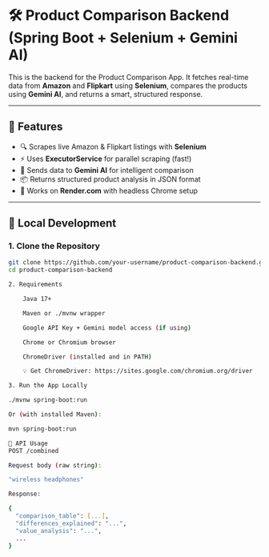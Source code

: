 # 🛠️ Product Comparison Backend (Spring Boot + Selenium + Gemini AI)

This is the backend for the Product Comparison App. It fetches real-time data from **Amazon** and **Flipkart** using **Selenium**, compares the products using **Gemini AI**, and returns a smart, structured response.

---

## 🌟 Features

- 🔍 Scrapes live Amazon & Flipkart listings with **Selenium**
- ⚡ Uses **ExecutorService** for parallel scraping (fast!)
- 🧠 Sends data to **Gemini AI** for intelligent comparison
- 📦 Returns structured product analysis in JSON format
- 🚀 Works on **Render.com** with headless Chrome setup

---

## 🚀 Local Development

### 1. Clone the Repository

```bash
git clone https://github.com/your-username/product-comparison-backend.git
cd product-comparison-backend

2. Requirements

    Java 17+

    Maven or ./mvnw wrapper

    Google API Key + Gemini model access (if using)

    Chrome or Chromium browser

    ChromeDriver (installed and in PATH)

    💡 Get ChromeDriver: https://sites.google.com/chromium.org/driver

3. Run the App Locally

./mvnw spring-boot:run

Or (with installed Maven):

mvn spring-boot:run

🧪 API Usage
POST /combined

Request body (raw string):

"wireless headphones"

Response:

{
  "comparison_table": [...],
  "differences_explained": "...",
  "value_analysis": "...",
  ...
}
